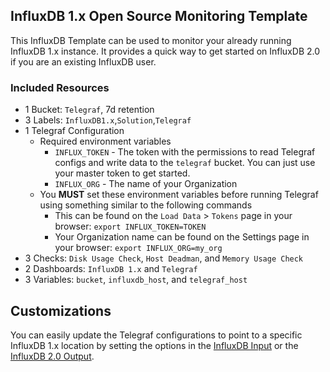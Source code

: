 ## InfluxDB 1.x Open Source Monitoring Template

This InfluxDB Template can be used to monitor your already running InfluxDB 1.x instance. It provides a quick way to get started on InfluxDB 2.0 if you are an existing InfluxDB user.

### Included Resources

- 1 Bucket: `Telegraf`, 7d retention
- 3 Labels: `InfluxDB1.x`,`Solution`,`Telegraf`
- 1 Telegraf Configuration
  - Required environment variables
    - `INFLUX_TOKEN` - The token with the permissions to read Telegraf configs and write data to the `telegraf` bucket. You can just use your master token to get started.
    - `INFLUX_ORG` - The name of your Organization
  - You **MUST** set these environment variables before running Telegraf using something similar to the following commands
    - This can be found on the `Load Data` > `Tokens` page in your browser: `export INFLUX_TOKEN=TOKEN`
    - Your Organization name can be found on the Settings page in your browser: `export INFLUX_ORG=my_org`
- 3 Checks: `Disk Usage Check`, `Host Deadman`, and `Memory Usage Check`
- 2 Dashboards: `InfluxDB 1.x` and `Telegraf`
- 3 Variables: `bucket`, `influxdb_host`, and `telegraf_host`

## Customizations
You can easily update the Telegraf configurations to point to a specific InfluxDB 1.x location by setting the options in the [InfluxDB Input](https://github.com/influxdata/telegraf/tree/master/plugins/inputs/influxdb) or the [InfluxDB 2.0 Output](https://github.com/influxdata/telegraf/tree/master/plugins/outputs/influxdb_v2). 